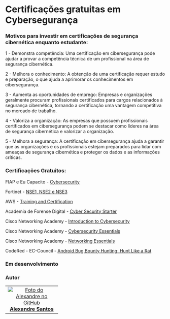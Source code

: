 <h1>Certificações gratuitas em Cybersegurança</h1>

<h3>Motivos para investir em certificações de segurança cibernética enquanto estudante:</h3>

<p>1 - Demonstra competência: Uma certificação em cibersegurança pode ajudar a provar a competência técnica de um profissional na área de segurança cibernética.</p>
<p>2 - Melhora o conhecimento: A obtenção de uma certificação requer estudo e preparação, o que ajuda a aprimorar os conhecimentos em cibersegurança.</p>
<p>3 - Aumenta as oportunidades de emprego: Empresas e organizações geralmente procuram profissionais certificados para cargos relacionados à segurança cibernética, tornando a certificação uma vantagem competitiva no mercado de trabalho.</p>
<p>4 - Valoriza a organização: As empresas que possuem profissionais certificados em cibersegurança podem se destacar como líderes na área de segurança cibernética e valorizar a organização.</p>
<p>5 - Melhora a segurança: A certificação em cibersegurança ajuda a garantir que as organizações e os profissionais estejam preparados para lidar com ameaças de segurança cibernética e proteger os dados e as informações críticas.</p>

<h3>Certificações Gratuitos:</h3>

<p>FIAP e Eu Capacito - <a href="https://eucapacito.com.br/curso-ec/cybersecurity">Cybersecurity</a></p>
<p>Fortinet - <a href="https://training.fortinet.com/login/signup.php?">NSE1, NSE2 e NSE3</a></p>
<p>AWS - <a href="https://explore.skillbuilder.aws/learn/signin">Training and Certification</a></p>
<p>Academia de Forense Digital - <a href="https://academiadeforensedigital.com.br/treinamentos/cyber-security-starter/">Cyber Security Starter</a></p>
<p>Cisco Networking Academy - <a href="https://www.netacad.com/pt-br/courses/cybersecurity/introduction-cybersecurity">Introduction to Cybersecurity</a></p>
<p>Cisco Networking Academy - <a href="https://www.netacad.com/pt-br/courses/cybersecurity/cybersecurity-essentials">Cybersecurity Essentials</a></p>
<p>Cisco Networking Academy - <a href="https://www.netacad.com/pt-br/courses/networking/networking-essentials">Networking Essentials</a></p>
<p>CodeRed - EC-Council - <a href="https://codered.eccouncil.org/course/android-bug-bounty-hunting-hunt-like-a-rat?logged=false">Android Bug Bounty Hunting: Hunt Like a Rat</a></p>

<h3>Em desenvolvimento</h3>

<h3>Autor</h3>

<table>
  <tr>
    <td align="center"  width="150px">
      <a href="https://github.com/alexandresantosal91">
        <img src="https://avatars.githubusercontent.com/u/122564125?s=400&u=89b5e90a309d06830dcac867a6a5a8e2940ff693&v=4" alt="Foto do Alexandre no GitHub"/>
        <br> <b>Alexandre Santos</b>
        </sub>
      </a>
    </td>
  </tr>
</table>

